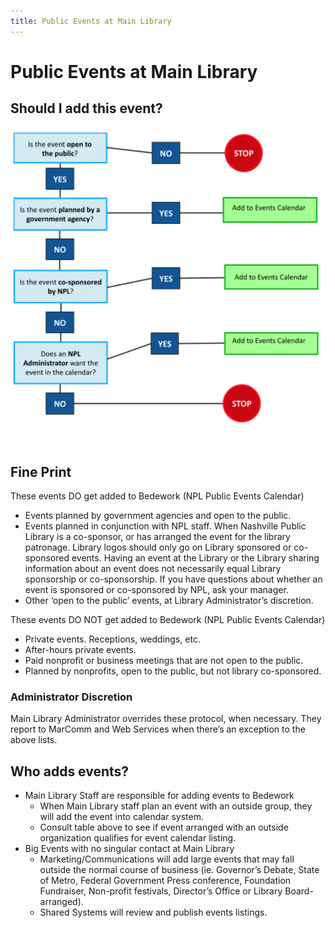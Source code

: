 ```yaml
---
title: Public Events at Main Library
---
```


# Public Events at Main Library

## Should I add this event?

![img "decision tree for main"](../img/main-event-decision-tree.jpg) 

## Fine Print

These events DO get added to Bedework (NPL Public Events Calendar)

- Events planned by government agencies and open to the public.
- Events planned in conjunction with NPL staff. When Nashville Public Library is a co-sponsor, or has arranged the event for the library patronage. Library logos should only go on Library sponsored or co-sponsored events. Having an event at the Library or the Library sharing information about an event does not necessarily equal Library sponsorship or co-sponsorship. If you have questions about whether an event is sponsored or co-sponsored by NPL, ask your manager.
- Other ‘open to the public’ events, at Library Administrator’s discretion.

These events DO NOT get added to Bedework (NPL Public Events Calendar)

- Private events. Receptions, weddings, etc.
- After-hours private events.
- Paid nonprofit or business meetings that are not open to the public.
- Planned by nonprofits, open to the public, but not library co-sponsored.

### Administrator Discretion

Main Library Administrator overrides these protocol, when necessary. They report to MarComm and Web Services when there’s an exception to the above lists.

## Who adds events?

- Main Library Staff are responsible for adding events to Bedework
  - When Main Library staff plan an event with an outside group, they will add the event into calendar system.
  - Consult table above to see if event arranged with an outside organization qualifies for event calendar listing.
- Big Events with no singular contact at Main Library
  - Marketing/Communications will add large events that may fall outside the normal course of business (ie. Governor’s Debate, State of Metro, Federal Government Press conference, Foundation Fundraiser, Non-profit festivals, Director’s Office or Library Board-arranged).
  - Shared Systems will review and publish events listings.
